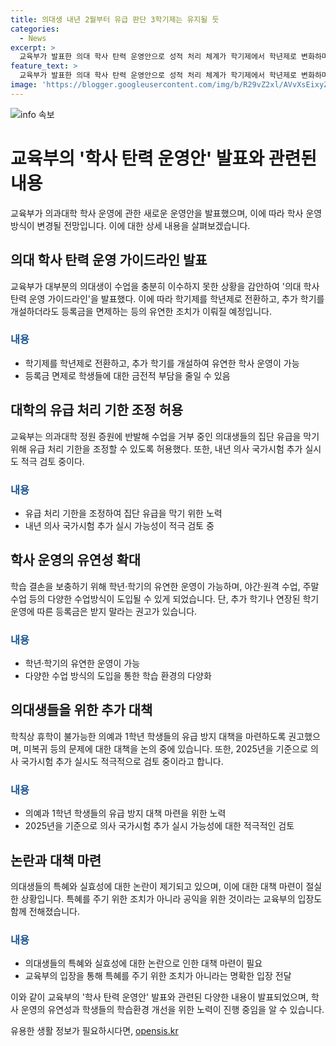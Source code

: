 ```yaml
---
title: 의대생 내년 2월부터 유급 판단 3학기제는 유지될 듯
categories:
  - News
excerpt: >
  교육부가 발표한 의대 학사 탄력 운영안으로 성적 처리 체계가 학기제에서 학년제로 변화하며 학기 연장, 새로운 학기 개설 등 유연한 운영이 가능해지고, F학점을 받아도 진급이 가능하게 됐습니다. 또한, 의대생들의 집단 유급 처리 기한이 내년 2월로 연기되며, 의대 내원 증원에 반발해 수업을 거부한 경우에 대한 조치도 마련될 예정입니다. 논란과 비판 속에서도 정부는 이를 공익을 위한 조치로 강조하고 있습니다. (총 149자)
feature_text: >
  교육부가 발표한 의대 학사 탄력 운영안으로 성적 처리 체계가 학기제에서 학년제로 변화하며 학기 연장, 새로운 학기 개설 등 유연한 운영이 가능해지고, F학점을 받아도 진급이 가능하게 됐습니다. 또한, 의대생들의 집단 유급 처리 기한이 내년 2월로 연기되며, 의대 내원 증원에 반발해 수업을 거부한 경우에 대한 조치도 마련될 예정입니다. 논란과 비판 속에서도 정부는 이를 공익을 위한 조치로 강조하고 있습니다. (총 149자)
image: 'https://blogger.googleusercontent.com/img/b/R29vZ2xl/AVvXsEixyZcFfHzMRdzZMjFBmAUKJYCLCGyLL1o632UiGVXcaFdKo_bkvkuCioo0uUKlGfBVcT3P84aROyZIXSBEx3Aw5nCQ3pTgDom1WDC4m8eifvWiAmWEEVb4x6G_l8C0QH225ldMjyaFvpxGEBGNO37VmDTDMHGhJPq73UglMfDca1-0aw/s1600/blogspot.png'
---
```


<p><img src="https://blogger.googleusercontent.com/img/b/R29vZ2xl/AVvXsEixyZcFfHzMRdzZMjFBmAUKJYCLCGyLL1o632UiGVXcaFdKo_bkvkuCioo0uUKlGfBVcT3P84aROyZIXSBEx3Aw5nCQ3pTgDom1WDC4m8eifvWiAmWEEVb4x6G_l8C0QH225ldMjyaFvpxGEBGNO37VmDTDMHGhJPq73UglMfDca1-0aw/s1600/blogspot.png" alt="info 속보" /></p>

<h1>교육부의 '학사 탄력 운영안' 발표와 관련된 내용</h1>

<p data-ke-size="size16">교육부가 의과대학 학사 운영에 관한 새로운 운영안을 발표했으며, 이에 따라 학사 운영 방식이 변경될 전망입니다. 이에 대한 상세 내용을 살펴보겠습니다.</p>

<h2>의대 학사 탄력 운영 가이드라인 발표</h2>

<p data-ke-size="size16">교육부가 대부분의 의대생이 수업을 충분히 이수하지 못한 상황을 감안하여 '의대 학사 탄력 운영 가이드라인'을 발표했다. 이에 따라 학기제를 학년제로 전환하고, 추가 학기를 개설하더라도 등록금을 면제하는 등의 유연한 조치가 이뤄질 예정입니다.</p>

<h3><b><span style="color: #1a5490;">내용</span></b></h3>

<ul>
    <li>학기제를 학년제로 전환하고, 추가 학기를 개설하여 유연한 학사 운영이 가능</li>
    <li>등록금 면제로 학생들에 대한 금전적 부담을 줄일 수 있음</li>
</ul>

<h2>대학의 유급 처리 기한 조정 허용</h2>

<p data-ke-size="size16">교육부는 의과대학 정원 증원에 반발해 수업을 거부 중인 의대생들의 집단 유급을 막기 위해 유급 처리 기한을 조정할 수 있도록 허용했다. 또한, 내년 의사 국가시험 추가 실시도 적극 검토 중이다.</p>

<h3><b><span style="color: #1a5490;">내용</span></b></h3>

<ul>
    <li>유급 처리 기한을 조정하여 집단 유급을 막기 위한 노력</li>
    <li>내년 의사 국가시험 추가 실시 가능성이 적극 검토 중</li>
</ul>

<h2>학사 운영의 유연성 확대</h2>

<p data-ke-size="size16">학습 결손을 보충하기 위해 학년·학기의 유연한 운영이 가능하며, 야간·원격 수업, 주말 수업 등의 다양한 수업방식이 도입될 수 있게 되었습니다. 단, 추가 학기나 연장된 학기 운영에 따른 등록금은 받지 말라는 권고가 있습니다.</p>

<h3><b><span style="color: #1a5490;">내용</span></b></h3>

<ul>
    <li>학년·학기의 유연한 운영이 가능</li>
    <li>다양한 수업 방식의 도입을 통한 학습 환경의 다양화</li>
</ul>

<h2>의대생들을 위한 추가 대책</h2>

<p data-ke-size="size16">학칙상 휴학이 불가능한 의예과 1학년 학생들의 유급 방지 대책을 마련하도록 권고했으며, 미복귀 등의 문제에 대한 대책을 논의 중에 있습니다. 또한, 2025년을 기준으로 의사 국가시험 추가 실시도 적극적으로 검토 중이라고 합니다.</p>

<h3><b><span style="color: #1a5490;">내용</span></b></h3>

<ul>
    <li>의예과 1학년 학생들의 유급 방지 대책 마련을 위한 노력</li>
    <li>2025년을 기준으로 의사 국가시험 추가 실시 가능성에 대한 적극적인 검토</li>
</ul>

<h2>논란과 대책 마련</h2>

<p data-ke-size="size16">의대생들의 특혜와 실효성에 대한 논란이 제기되고 있으며, 이에 대한 대책 마련이 절실한 상황입니다. 특혜를 주기 위한 조치가 아니라 공익을 위한 것이라는 교육부의 입장도 함께 전해졌습니다.</p>

<h3><b><span style="color: #1a5490;">내용</span></b></h3>

<ul>
    <li>의대생들의 특혜와 실효성에 대한 논란으로 인한 대책 마련이 필요</li>
    <li>교육부의 입장을 통해 특혜를 주기 위한 조치가 아니라는 명확한 입장 전달</li>
</ul>

<p data-ke-size="size16">이와 같이 교육부의 '학사 탄력 운영안' 발표와 관련된 다양한 내용이 발표되었으며, 학사 운영의 유연성과 학생들의 학습환경 개선을 위한 노력이 진행 중임을 알 수 있습니다.</p>
유용한 생활 정보가 필요하시다면, <a href="https://opensis.kr" rel="dofollow">opensis.kr</a>


